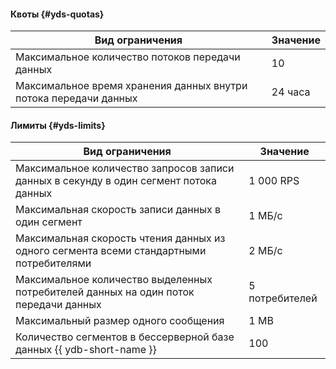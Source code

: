 #### Квоты {#yds-quotas}

Вид ограничения | Значение
--- | ---
Максимальное количество потоков передачи данных | 10
Максимальное время хранения данных внутри потока передачи данных| 24 часа

#### Лимиты {#yds-limits}

Вид ограничения | Значение
--- | ---
Максимальное количество запросов записи данных в секунду в один сегмент потока данных | 1 000 RPS
Максимальная скорость записи данных в один сегмент | 1 МБ/с
Максимальная скорость чтения данных из одного сегмента всеми стандартными потребителями | 2 МБ/с
Максимальное количество выделенных потребителей данных на один поток передачи данных | 5 потребителей
Максимальный размер одного сообщения | 1 MB
Количество сегментов в бессерверной базе данных {{ ydb-short-name }} | 100
